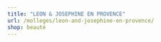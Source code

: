 ```yaml
---
title: "LEON & JOSEPHINE EN PROVENCE"
url: /molleges/leon-and-josephine-en-provence/
shop: beauté
---
```


